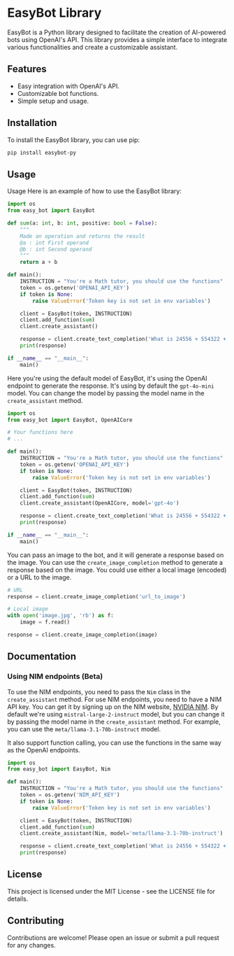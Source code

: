 # EasyBot Library

EasyBot is a Python library designed to facilitate the creation of AI-powered bots using OpenAI's API. This library provides a simple interface to integrate various functionalities and create a customizable assistant.

## Features

- Easy integration with OpenAI's API.
- Customizable bot functions.
- Simple setup and usage.

## Installation

To install the EasyBot library, you can use pip:

```bash
pip install easybot-py
```

## Usage

Usage
Here is an example of how to use the EasyBot library:

```python
import os
from easy_bot import EasyBot

def sum(a: int, b: int, positive: bool = False):
    """
    Made an operation and returns the result
    @a : int First operand
    @b : int Second operand
    """
    return a + b

def main():
    INSTRUCTION = "You're a Math tutor, you should use the functions"
    token = os.getenv('OPENAI_API_KEY')
    if token is None:
        raise ValueError('Token key is not set in env variables')

    client = EasyBot(token, INSTRUCTION)
    client.add_function(sum)
    client.create_assistant()

    response = client.create_text_completion('What is 24556 + 554322 + 2')
    print(response)

if __name__ == "__main__":
    main()
```

Here you're using the default model of EasyBot, it's using the OpenAI endpoint to generate the response. It's using by default the `gpt-4o-mini` model. You can change the model by passing the model name in the `create_assistant` method.

```python
import os
from easy_bot import EasyBot, OpenAICore

# Your functions here
# ...

def main():
    INSTRUCTION = "You're a Math tutor, you should use the functions"
    token = os.getenv('OPENAI_API_KEY')
    if token is None:
        raise ValueError('Token key is not set in env variables')

    client = EasyBot(token, INSTRUCTION)
    client.add_function(sum)
    client.create_assistant(OpenAICore, model='gpt-4o')

    response = client.create_text_completion('What is 24556 + 554322 + 2')
    print(response)

if __name__ == "__main__":
    main()
```

You can pass an image to the bot, and it will generate a response based on the image. You can use the `create_image_completion` method to generate a response based on the image. You could use either a local image (encoded) or a URL to the image.

```python
# URL
response = client.create_image_completion('url_to_image')

# Local image
with open('image.jpg', 'rb') as f:
    image = f.read()

response = client.create_image_completion(image)
```

## Documentation

### Using NIM endpoints (Beta)

To use the NIM endpoints, you need to pass the `Nim` class in the `create_assistant` method. For use NIM endpoints, you need to have a NIM API key. You can get it by signing up on the NIM website, [NVIDIA NIM](https://build.nvidia.com/nim).
By default we're using `mistral-large-2-instruct` model, but you can change it by passing the model name in the `create_assistant` method. For example, you can use the `meta/llama-3.1-70b-instruct` model.

It also support function calling, you can use the functions in the same way as the OpenAI endpoints.

```python
import os
from easy_bot import EasyBot, Nim

def main():
    INSTRUCTION = "You're a Math tutor, you should use the functions"
    token = os.getenv('NIM_API_KEY')
    if token is None:
        raise ValueError('Token key is not set in env variables')

    client = EasyBot(token, INSTRUCTION)
    client.add_function(sum)
    client.create_assistant(Nim, model='meta/llama-3.1-70b-instruct')

    response = client.create_text_completion('What is 24556 + 554322 + 2')
    print(response)
```

## License

This project is licensed under the MIT License - see the LICENSE file for details.

## Contributing

Contributions are welcome! Please open an issue or submit a pull request for any changes.
